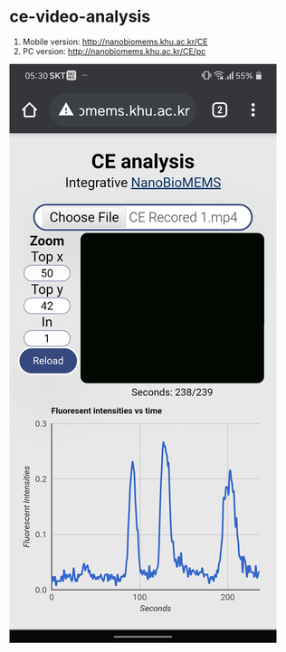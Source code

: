 # ce-video-analysis
1. Mobile version: http://nanobiomems.khu.ac.kr/CE
2. PC version: http://nanobiomems.khu.ac.kr/CE/pc

![Screenshot](/screenshot.png)
